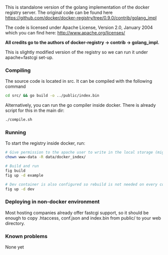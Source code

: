 This is standalone version of the golang implementation of the docker registry server.
The original code can be found here https://github.com/docker/docker-registry/tree/0.9.0/contrib/golang_impl

The code is licensed under Apache License, Version 2.0, January 2004 which you can find here:
http://www.apache.org/licenses/

**All credits go to the authors of docker-registry -> contrib -> golang_impl.**

This is slightly modified version of the registry so we can run it under apache+fastcgi set-up.

### Compiling
The source code is located in src. It can be compiled with the following command
``` bash
cd src/ && go build -o ../public/index.bin
```
Alternatively, you can run the go compiler inside docker. There is already script for this in the main dir:
``` bash
./compile.sh
```

### Running
To start the registry inside docker, run:
``` bash
# Give permission to the apache user to write in the local storage (might require sudo on some systems)
chown www-data -R data/docker_index/

# Build and run
fig build
fig up -d example

# Dev container is also configured so rebuild is not needed on every compilation
fig up -d dev
```

### Deploying in non-docker environment
Most hosting companies already offer fastcgi support,
so it should be enough to copy .htaccess, conf.json and index.bin from public/ to your web directory.

### Known problems
None yet